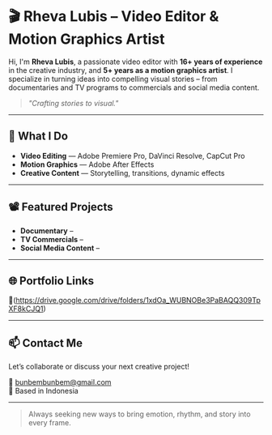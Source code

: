 # 🎬 Rheva Lubis – Video Editor & Motion Graphics Artist

Hi, I'm **Rheva Lubis**, a passionate video editor with **16+ years of experience** in the creative industry, and **5+ years as a motion graphics artist**. I specialize in turning ideas into compelling visual stories – from documentaries and TV programs to commercials and social media content.

> *"Crafting stories to visual."*

---

## 💼 What I Do
- **Video Editing** — Adobe Premiere Pro, DaVinci Resolve, CapCut Pro  
- **Motion Graphics** — Adobe After Effects  
- **Creative Content** — Storytelling, transitions, dynamic effects  

---

## 📽 Featured Projects
- **Documentary** – 
- **TV Commercials** –
- **Social Media Content** – 
---

## 🌐 Portfolio Links
🔗(https://drive.google.com/drive/folders/1xdOa_WUBNOBe3PaBAQQ309TpXF8kCJQ1)

---

## 📫 Contact Me
Let’s collaborate or discuss your next creative project!

📧 bunbembunbem@gmail.com  
📍 Based in Indonesia

---

> Always seeking new ways to bring emotion, rhythm, and story into every frame.
